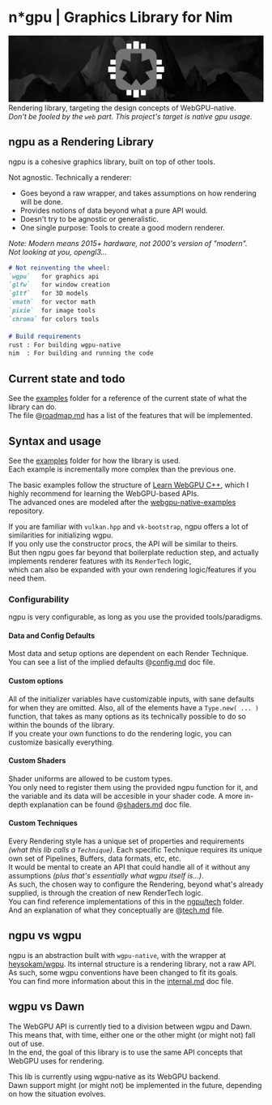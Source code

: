 # n*gpu | Graphics Library for Nim
![ngpu](./doc/res/gh_banner.png)
Rendering library, targeting the design concepts of WebGPU-native.  
_Don't be fooled by the `web` part. This project's target is native gpu usage._  


## ngpu as a Rendering Library
ngpu is a cohesive graphics library, built on top of other tools.  

Not agnostic. Technically a renderer:  
- Goes beyond a raw wrapper, and takes assumptions on how rendering will be done.  
- Provides notions of data beyond what a pure API would.  
- Doesn't try to be agnostic or generalistic.  
- One single purpose: Tools to create a good modern renderer.  

_Note: Modern means 2015+ hardware, not 2000's version of "modern"._  
_Not looking at you, opengl3..._  

```md
# Not reinventing the wheel:
`wgpu`   for graphics api
`glfw`   for window creation
`gltf`   for 3D models
`vmath`  for vector math
`pixie`  for image tools
`chroma` for colors tools

# Build requirements
rust : For building wgpu-native
nim  : For building and running the code
```

## Current state and todo
See the [examples](./examples) folder for a reference of the current state of what the library can do.  
The file @[roadmap.md](./doc/roadmap.md) has a list of the features that will be implemented.

## Syntax and usage
See the [examples](./examples/) folder for how the library is used.  
Each example is incrementally more complex than the previous one.  

The basic examples follow the structure of [Learn WebGPU C++](https://eliemichel.github.io/LearnWebGPU/), which I highly recommend for learning the WebGPU-based APIs.  
The advanced ones are modeled after the [webgpu-native-examples](https://github.com/samdauwe/webgpu-native-examples#Basics) repository.

If you are familiar with `vulkan.hpp` and `vk-bootstrap`, ngpu offers a lot of similarities for initializing wgpu.  
If you only use the constructor procs, the API will be similar to theirs.  
But then ngpu goes far beyond that boilerplate reduction step, and actually implements renderer features with its `RenderTech` logic,  
which can also be expanded with your own rendering logic/features if you need them.  

### Configurability
ngpu is very configurable, as long as you use the provided tools/paradigms.

#### Data and Config Defaults
Most data and setup options are dependent on each Render Technique.  
You can see a list of the implied defaults @[config.md](doc/config.md) doc file.

#### Custom options
All of the initializer variables have customizable inputs, with sane defaults for when they are omitted.
Also, all of the elements have a `Type.new( ... )` function, that takes as many options as its technically possible to do so within the bounds of the library.  
If you create your own functions to do the rendering logic, you can customize basically everything.  

#### Custom Shaders
Shader uniforms are allowed to be custom types.  
You only need to register them using the provided ngpu function for it, and the variable and its data will be accesible in your shader code.
A more in-depth explanation can be found @[shaders.md](./doc/shaders.md) doc file.  

#### Custom Techniques
Every Rendering style has a unique set of properties and requirements _(what this lib calls a `Technique`)_.
Each specific Technique requires its unique own set of Pipelines, Buffers, data formats, etc, etc.  
It would be mental to create an API that could handle all of it without any assumptions _(plus that's essentially what wgpu itself is...)_.  
As such, the chosen way to configure the Rendering, beyond what's already supplied, is through the creation of new RenderTech logic.  
You can find reference implementations of this in the [ngpu/tech](./src/ngpu/tech/) folder.  
And an explanation of what they conceptually are @[tech.md](./doc/tech.md) file.  


## ngpu vs wgpu
ngpu is an abstraction built with `wgpu-native`, with the wrapper at [heysokam/wgpu](https://github.com/heysokam/wgpu).
Its internal structure is a rendering library, not a raw API.  
As such, some wgpu conventions have been changed to fit its goals.  
You can find more information about this in the [internal.md](doc/internal.md) doc file.


## wgpu vs Dawn
The WebGPU API is currently tied to a division between wgpu and Dawn.  
This means that, with time, either one or the other might (or might not) fall out of use.  
In the end, the goal of this library is to use the same API concepts that WebGPU uses for rendering.  

This lib is currently using wgpu-native as its WebGPU backend.  
Dawn support might (or might not) be implemented in the future, depending on how the situation evolves.  

